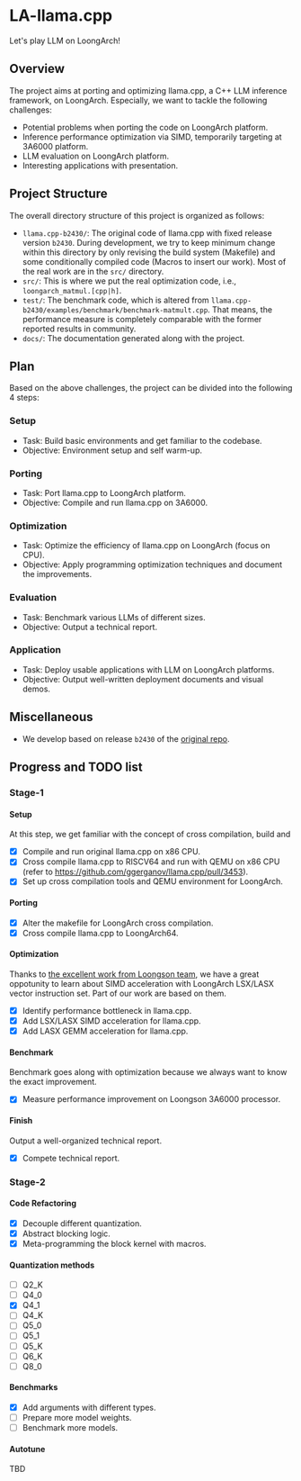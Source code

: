 # LA-llama.cpp

Let's play LLM on LoongArch!


## Overview

The project aims at porting and optimizing llama.cpp, a C++ LLM inference framework, on LoongArch.
Especially, we want to tackle the following challenges:

* Potential problems when porting the code on LoongArch platform.
* Inference performance optimization via SIMD, temporarily targeting at 3A6000 platform.
* LLM evaluation on LoongArch platform.
* Interesting applications with presentation.

## Project Structure

The overall directory structure of this project is organized as follows:
- `llama.cpp-b2430/`: The original code of llama.cpp with fixed release version `b2430`. During development, we try to keep minimum change within this directory by only revising the build system (Makefile) and some conditionally compiled code (Macros to insert our work). Most of the real work are in the `src/` directory.
- `src/`: This is where we put the real optimization code, i.e., `loongarch_matmul.[cpp|h]`.
- `test/`: The benchmark code, which is altered from `llama.cpp-b2430/examples/benchmark/benchmark-matmult.cpp`. That means, the performance measure is completely comparable with the former reported results in community.
- `docs/`: The documentation generated along with the project.

## Plan

Based on the above challenges, the project can be divided into the following 4 steps:

### Setup
- Task: Build basic environments and get familiar to the codebase.
- Objective: Environment setup and self warm-up.

### Porting
- Task: Port llama.cpp to LoongArch platform.
- Objective: Compile and run llama.cpp on 3A6000.

### Optimization
- Task: Optimize the efficiency of llama.cpp on LoongArch (focus on CPU).
- Objective: Apply programming optimization techniques and document the improvements.

### Evaluation
- Task: Benchmark various LLMs of different sizes.
- Objective: Output a technical report.

### Application
- Task: Deploy usable applications with LLM on LoongArch platforms.
- Objective: Output well-written deployment documents and visual demos.

## Miscellaneous
- We develop based on release `b2430` of the [original repo](https://github.com/ggerganov/llama.cpp/releases/tag/b2430).

## Progress and TODO list

### Stage-1

#### Setup
At this step, we get familiar with the concept of cross compilation, build and 
- [x] Compile and run original llama.cpp on x86 CPU.
- [x] Cross compile llama.cpp to RISCV64 and run with QEMU on x86 CPU (refer to https://github.com/ggerganov/llama.cpp/pull/3453).
- [x] Set up cross compilation tools and QEMU environment for LoongArch.

#### Porting
- [x] Alter the makefile for LoongArch cross compilation.
- [x] Cross compile llama.cpp to LoongArch64.

#### Optimization
Thanks to [the excellent work from Loongson team](https://github.com/ggerganov/llama.cpp/pull/6454), we have a great oppotunity to learn about SIMD acceleration with LoongArch LSX/LASX vector instruction set. Part of our work are based on them.
- [x] Identify performance bottleneck in llama.cpp.
- [x] Add LSX/LASX SIMD acceleration for llama.cpp.
- [x] Add LASX GEMM acceleration for llama.cpp.

#### Benchmark
Benchmark goes along with optimization because we always want to know the exact improvement.
- [x] Measure performance improvement on Loongson 3A6000 processor.

#### Finish
Output a well-organized technical report.
- [x] Compete technical report.

### Stage-2

#### Code Refactoring
- [x] Decouple different quantization.
- [x] Abstract blocking logic.
- [x] Meta-programming the block kernel with macros.

#### Quantization methods
- [ ] Q2_K
- [ ] Q4_0
- [x] Q4_1
- [ ] Q4_K
- [ ] Q5_0
- [ ] Q5_1
- [ ] Q5_K
- [ ] Q6_K
- [ ] Q8_0

#### Benchmarks
- [x] Add arguments with different types.
- [ ] Prepare more model weights.
- [ ] Benchmark more models.

#### Autotune
TBD